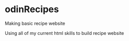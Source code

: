 # odinRecipes
Making basic recipe website

Using all of my current html skills to build recipe website
